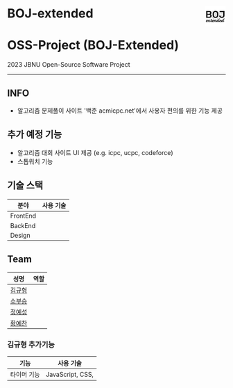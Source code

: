 # BOJ-extended <img align="right" src="src/icons/icon48.png"/>

# OSS-Project (BOJ-Extended)
2023 JBNU Open-Source Software Project

---

## INFO
* 알고리즘 문제풀이 사이트 '백준 acmicpc.net'에서 사용자 편의를 위한 기능 제공

## 추가 예정 기능
* 알고리즘 대회 사이트 UI 제공 (e.g. icpc, ucpc, codeforce)
* 스톱워치 기능


## 기술 스택
|분야|사용 기술|
|---|---|
|FrontEnd|  |
|BackEnd|  |
|Design|  |

## Team
|성명|역할|
|---|---|
|[김규형](https://github.com/UNGGU0704)||
|[소부승](https://github.com/bootkorea)||
|[정예성](https://github.com/jys-jeong)||
|[황예찬](https://github.com/yechaaae)||

###  김규형 추가기능
|기능|사용 기술|
|----|----|
|타이머 기능|JavaScript, CSS,|

